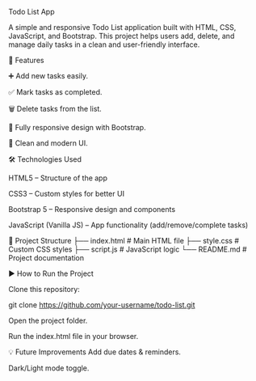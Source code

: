 Todo List App

A simple and responsive Todo List application built with HTML, CSS, JavaScript, and Bootstrap.
This project helps users add, delete, and manage daily tasks in a clean and user-friendly interface.

🚀 Features

➕ Add new tasks easily.

✅ Mark tasks as completed.

🗑️ Delete tasks from the list.

📱 Fully responsive design with Bootstrap.

🎨 Clean and modern UI.

🛠️ Technologies Used

HTML5 – Structure of the app

CSS3 – Custom styles for better UI

Bootstrap 5 – Responsive design and components

JavaScript (Vanilla JS) – App functionality (add/remove/complete tasks)

📂 Project Structure
├── index.html       # Main HTML file
├── style.css        # Custom CSS styles
├── script.js        # JavaScript logic
└── README.md        # Project documentation

▶️ How to Run the Project

Clone this repository:

git clone https://github.com/your-username/todo-list.git


Open the project folder.

Run the index.html file in your browser.

💡 Future Improvements
Add due dates & reminders.

Dark/Light mode toggle.

